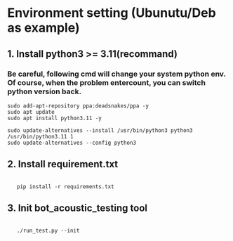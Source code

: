 
# Environment setting (Ubunutu/Deb as example)

## 1. Install python3 >= 3.11(recommand)
### Be careful, following cmd will change your system python env. Of course, when the problem entercount, you can switch python version back.

```shell
sudo add-apt-repository ppa:deadsnakes/ppa -y
sudo apt update
sudo apt install python3.11 -y

sudo update-alternatives --install /usr/bin/python3 python3 /usr/bin/python3.11 1
sudo update-alternatives --config python3

```

## 2. Install requirement.txt
``` shell

   pip install -r requirements.txt
```

## 3. Init bot_acoustic_testing  tool
``` shell

   ./run_test.py --init
```